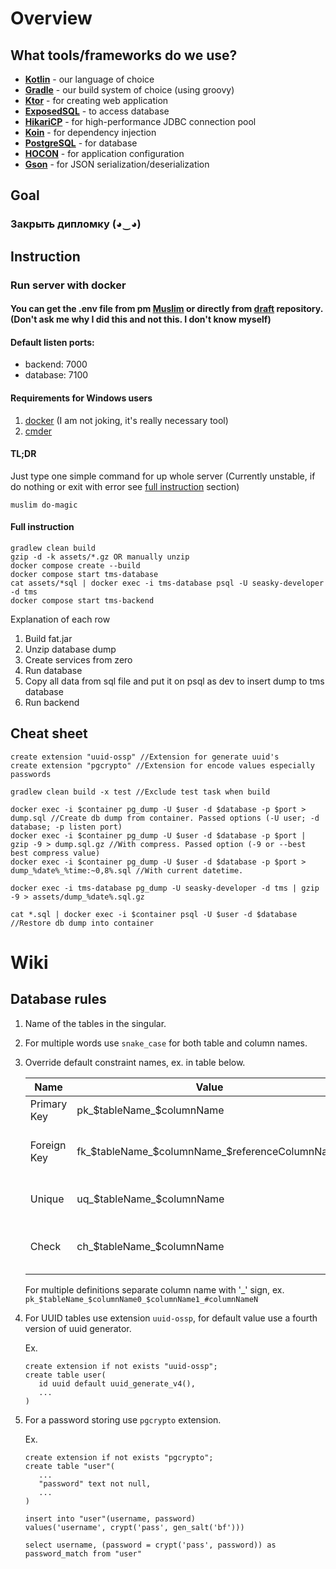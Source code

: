 # Overview

## What tools/frameworks do we use?

- **[Kotlin](https://kotlinlang.org/)** - our language of choice
- **[Gradle](https://gradle.org/)** - our build system of choice (using groovy)
- **[Ktor](https://github.com/ktorio/ktor)** - for creating web application
- **[ExposedSQL](https://github.com/JetBrains/Exposed)** - to access database
- **[HikariCP](https://github.com/brettwooldridge/HikariCP)** - for high-performance JDBC connection pool
- **[Koin](https://insert-koin.io/)** - for dependency injection
- **[PostgreSQL](https://www.postgresql.org/)** - for database
- **[HOCON](https://github.com/lightbend/config/)** - for application configuration
- **[Gson](https://github.com/google/gson)** - for JSON serialization/deserialization

## Goal

### Закрыть дипломку (◕‿◕)

## Instruction

### Run server with docker

#### You can get the .env file from pm [Muslim](https://github.com/SkyfaceD) or directly from [draft](https://github.com/task-management-system/draft/blob/main/.env) repository. (Don't ask me why I did this and not this. I don't know myself)

#### Default listen ports:

- backend: 7000
- database: 7100

#### Requirements for Windows users

1. [docker](https://www.docker.com/products/docker-desktop) (I am not joking, it's really necessary tool)
2. [cmder](https://cmder.net/)

#### TL;DR

Just type one simple command for up whole server (Currently unstable, if do nothing or exit with error
see [full instruction](https://github.com/task-management-system/backend/tree/feat/global-refactor#full-instruction)
section)

```
muslim do-magic
```

#### Full instruction

```
gradlew clean build 
gzip -d -k assets/*.gz OR manually unzip
docker compose create --build
docker compose start tms-database
cat assets/*sql | docker exec -i tms-database psql -U seasky-developer -d tms
docker compose start tms-backend
```

Explanation of each row

1. Build fat.jar
2. Unzip database dump
3. Create services from zero
4. Run database
5. Copy all data from sql file and put it on psql as dev to insert dump to tms database
6. Run backend

## Cheat sheet

```
create extension "uuid-ossp" //Extension for generate uuid's
create extension "pgcrypto" //Extension for encode values especially passwords

gradlew clean build -x test //Exclude test task when build

docker exec -i $container pg_dump -U $user -d $database -p $port > dump.sql //Create db dump from container. Passed options (-U user; -d database; -p listen port)
docker exec -i $container pg_dump -U $user -d $database -p $port | gzip -9 > dump.sql.gz //With compress. Passed option (-9 or --best best compress value)
docker exec -i $container pg_dump -U $user -d $database -p $port > dump_%date%_%time:~0,8%.sql //With current datetime.

docker exec -i tms-database pg_dump -U seasky-developer -d tms | gzip -9 > assets/dump_%date%.sql.gz

cat *.sql | docker exec -i $container psql -U $user -d $database //Restore db dump into container
```

# Wiki

## Database rules

1. Name of the tables in the singular.
2. For multiple words use `snake_case` for both table and column names.
3. Override default constraint names, ex. in table below.

   Name|Value|Example
      ---|---|---
   Primary Key|pk_$tableName_$columnName|constraint pk_user<br>primary key(id)
   Foreign Key|fk_$tableName_$columnName_$referenceColumnName|constraint fk_user_role_id_id<br>foreign key(role_id)<br>references role(id)
   Unique|uq_$tableName_$columnName|constraint uq_user_username<br>unique(username)
   Check|ch_$tableName_$columnName|constraint ch_user_username<br>check(length(username) >= 4)

   For multiple definitions separate column name with '_' sign,
   ex. `pk_$tableName_$columnName0_$columnName1_#columnNameN`

4. For UUID tables use extension `uuid-ossp`, for default value use a fourth version of uuid generator.

   Ex.

   ```
   create extension if not exists "uuid-ossp";
   create table user(
      id uuid default uuid_generate_v4(),
      ...
   )
   ```
5. For a password storing use `pgcrypto` extension.

   Ex.
   ```
   create extension if not exists "pgcrypto";
   create table "user"(
      ...
      "password" text not null,
      ...
   )
   
   insert into "user"(username, password)
   values('username', crypt('pass', gen_salt('bf')))
   
   select username, (password = crypt('pass', password)) as password_match from "user"
   ```